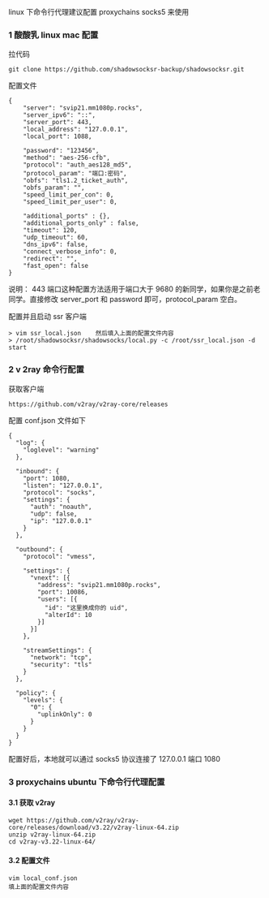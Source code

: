 linux 下命令行代理建议配置 proxychains socks5 来使用

### 1 酸酸乳 linux mac 配置
拉代码
```
git clone https://github.com/shadowsocksr-backup/shadowsocksr.git
```
配置文件
```
{
    "server": "svip21.mm1080p.rocks",
    "server_ipv6": "::",
    "server_port": 443,
    "local_address": "127.0.0.1",
    "local_port": 1088,

    "password": "123456",
    "method": "aes-256-cfb",
    "protocol": "auth_aes128_md5",
    "protocol_param": "端口:密码",
    "obfs": "tls1.2_ticket_auth",
    "obfs_param": "",
    "speed_limit_per_con": 0,
    "speed_limit_per_user": 0,

    "additional_ports" : {},
    "additional_ports_only" : false, 
    "timeout": 120,
    "udp_timeout": 60,
    "dns_ipv6": false,
    "connect_verbose_info": 0,
    "redirect": "",
    "fast_open": false
}
```
说明：
443 端口这种配置方法适用于端口大于 9680 的新同学，如果你是之前老同学。直接修改 server_port 和 password 即可，protocol_param 空白。

配置并且启动 ssr 客户端
```
> vim ssr_local.json    然后填入上面的配置文件内容
> /root/shadowsocksr/shadowsocks/local.py -c /root/ssr_local.json -d start
```
### 2 v 2ray 命令行配置
获取客户端 
```
https://github.com/v2ray/v2ray-core/releases
```
配置 conf.json 文件如下
```
{
  "log": {
    "loglevel": "warning"
  },
 
  "inbound": {
    "port": 1080,
    "listen": "127.0.0.1",
    "protocol": "socks",
    "settings": {
      "auth": "noauth",
      "udp": false,
      "ip": "127.0.0.1"
    }
  },
 
  "outbound": {
    "protocol": "vmess",
 
    "settings": {
      "vnext": [{
        "address": "svip21.mm1080p.rocks",
        "port": 10086,
        "users": [{
          "id": "这里换成你的 uid",
          "alterId": 10
        }]
      }]
    },
 
    "streamSettings": {
      "network": "tcp",
      "security": "tls"
    }
  },
 
  "policy": {
    "levels": {
      "0": {
        "uplinkOnly": 0
      }
    }
  }
}
```

配置好后，本地就可以通过 socks5 协议连接了 127.0.0.1 端口 1080

### 3 proxychains ubuntu 下命令行代理配置
#### 3.1 获取 v2ray
```
wget https://github.com/v2ray/v2ray-core/releases/download/v3.22/v2ray-linux-64.zip
unzip v2ray-linux-64.zip
cd v2ray-v3.22-linux-64/
```
#### 3.2 配置文件
```
vim local_conf.json
填上面的配置文件内容
```
